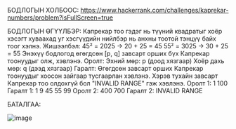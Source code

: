 БОДЛОГЫН ХОЛБООС: https://www.hackerrank.com/challenges/kaprekar-numbers/problem?isFullScreen=true

БОДЛОГЫН ӨГҮҮЛБЭР: Капрекар тоо гэдэг нь түүний квадратыг хоёр хэсэгт хуваахад уг хэсгүүдийн нийлбэр нь анхны тоотой тэнцүү байх тоог хэлнэ. Жишээлбэл:
45² = 2025 → 20 + 25 = 45
55² = 3025 → 30 + 25 = 55
Энэхүү бодлогод өгөгдсөн [p, q] завсарт орших бүх Капрекар тоонуудыг олж, хэвлэнэ.
Оролт:
Эхний мөр: p (доод хязгаар)
Хоёр дахь мөр: q (дээд хязгаар)
Гаралт:
Өгөгдсөн завсарт орших Капрекар тоонуудыг хоосон зайгаар тусгаарлан хэвлэнэ.
Хэрэв тухайн завсарт Капрекар тоо олдохгүй бол "INVALID RANGE" гэж хэвлэнэ.
Оролт 1:
1
100
Гаралт 1:
1 9 45 55 99
Оролт 2:
400
700
Гаралт 2:
INVALID RANGE

БАТАЛГАА:  

![image](https://github.com/user-attachments/assets/b8343356-93d1-4434-bec7-3512d36e7aff)
